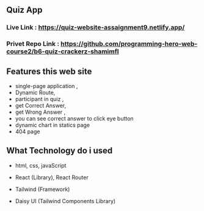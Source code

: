 ## Quiz App 

### Live Link : https://quiz-website-assaignment9.netlify.app/
### Privet Repo Link : https://github.com/programming-hero-web-course2/b6-quiz-crackerz-shamimfl


## Features this web site

- single-page application ,
- Dynamic Route,
- participant in quiz ,
- get Correct Answer,
- get Wrong Answer , 
- you can see correct answer to click eye button 
- dynamic chart in statics page 
- 404 page


## What Technology do i used

- html, css, javaScript
- React (Library), React Router

- Tailwind (Framework)
- Daisy UI (Tailwind Components Library) 
